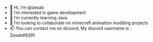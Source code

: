 - 👋 Hi, I’m @zexab
- 👀 I’m interested in game development
- 🌱 I’m currently learning Java
- 💞️ I’m looking to collaborate on minecraft animation modding projects
- 📫 You can contact me on dicsord, My discord username is : Zexab#8391
